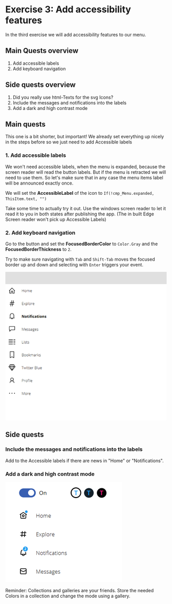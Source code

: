 # Exercise 3: Add accessibility features

In the third exercise we will add accessibility features to our menu.

## Main Quests overview

1. Add accessible labels
2. Add keyboard navigation

## Side quests overview

1. Did you really use html-Texts for the svg Icons?
2. Include the messages and notifications into the labels
3. Add a dark and high contrast mode

## Main quests

This one is a bit shorter, but important! We already set everything up nicely in the steps before so we just need to add Accessible labels

### 1. Add accessible labels

We won't need accessible labels, when the menu is expanded, because the screen reader will read the button labels. But if the menu is retracted we will need to use them. So let's make sure that in any case the menu items label will be announced exactly once.

We will set the **AccessibleLabel** of the icon to `If(!cmp_Menu.expanded, ThisItem.text, "")`

Take some time to actually try it out. Use the windows screen reader to let it read it to you in both states after publishing the app. (The in built Edge Screen reader won't pick up Accessible Labels)


### 2. Add keyboard navigation

Go to the button and set the **FocusedBorderColor** to `Color.Gray` and the **FocusedBorderThickness** to `2`.

Try to make sure navigating with `Tab` and `Shift-Tab` moves the focused border up and down and selecting with `Enter` triggers your event.

![keyboard](/assets/3_keyboard.gif)

## Side quests

### Include the messages and notifications into the labels

Add to the Accessible labels if there are news in "Home" or "Notifications".

### Add a dark and high contrast mode

![darkmode](/assets/2_darkmode.gif)

Reminder: Collections and galleries are your friends. Store the needed Colors in a collection and change the mode using a gallery.